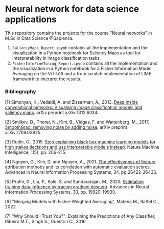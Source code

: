 # Neural network for data science applications
This repository contains the projects for the course "Neural networks" in M.Sc in Data Science @Sapienza. 

1. ```SaliencyMaps_Report.ipynb``` contains all the implementation and the visualization in a Python notebook for Saliency Maps as tool for interpretability in image classification tasks.
2. ```FisherInfoFineTuning_Report.ipynb``` contains all the implementation and the visualization in a Python notebook for a Fisher Information Model Averaging on the ViT-b16 and a from scratch implementation of LIME framework to interpret the results.

### Bibliography

[1] Simonyan, K., Vedaldi, A. and Zisserman, A., 2013. [Deep inside convolutional networks: Visualising image classification models and saliency maps](https://arxiv.org/abs/1312.6034). arXiv preprint arXiv:1312.6034.

[2] Smilkov, D., Thorat, N., Kim, B., Viégas, F. and Wattenberg, M., 2017. [SmoothGrad: removing noise by adding noise](https://arxiv.org/abs/1706.03825). arXiv preprint arXiv:1706.03825.

[3] Rudin, C., 2019. [Stop explaining black box machine learning models for high stakes decisions and use interpretable models instead](https://www.nature.com/articles/s42256-019-0048-x). Nature Machine Intelligence, 1(5), pp. 206-215.

[4] Nguyen, G., Kim, D. and Nguyen, A., 2021. [The effectiveness of feature attribution methods and its correlation with automatic evaluation scores](https://proceedings.neurips.cc/paper/2021/hash/de043a5e421240eb846da8effe472ff1-Abstract.html). Advances in Neural Information Processing Systems, 34, pp.26422-26436.

[5] Pruthi, G., Liu, F., Kale, S. and Sundararajan, M., 2020. [Estimating training data influence by tracing gradient descent](https://proceedings.neurips.cc/paper/2020/hash/e6385d39ec9394f2f3a354d9d2b88eec-Abstract.html). Advances in Neural Information Processing Systems, 33, pp. 19920-19930.

[6] "Merging Models with Fisher-Weighted Averaging", Matena M., Raffel C., 2022 
 
[7] "Why Should I Trust You?": Explaining the Predictions of Any Classifier, Ribeiro M.T., Singh S., Guestrin C., 2016
